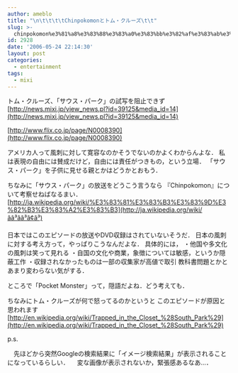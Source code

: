 ```yaml
---
author: ameblo
title: "\n\t\t\t\tChinpokomonとトム・クルーズ\t\t"
slug: >-
  chinpokomon%e3%81%a8%e3%83%88%e3%83%a0%e3%83%bb%e3%82%af%e3%83%ab%e3%83%bc%e3%82%ba
id: 2928
date: '2006-05-24 22:14:30'
layout: post
categories:
  - entertainment
tags:
  - mixi
---
```


トム・クルーズ、「サウス・パーク」の試写を阻止できず [http://news.mixi.jp/view_news.pl?id=39125&media_id=14](http://news.mixi.jp/view_news.pl?id=39125&media_id=14)

[http://www.flix.co.jp/page/N0008390](http://www.flix.co.jp/page/N0008390)

アメリカ人って風刺に対して寛容なのかそうでないのかよくわからんよな． 私は表現の自由には賛成だけど，自由には責任がつきもの，という立場． 「サウス・パーク」を子供に見せる親とかはどうかとおもう．

ちなみに「サウス・パーク」の放送をどうこう言うなら 『Chinpokomon』について考察せねばなるまい． [http://ja.wikipedia.org/wiki/%E3%83%81%E3%83%B3%E3%83%9D%E3%82%B3%E3%83%A2%E3%83%B3](http://ja.wikipedia.org/wiki/ãã³ãã³ã¢ã³)

日本ではこのエピソードの放送やDVD収録はされていないそうだ． 日本の風刺に対する考え方って，やっぱりこうなんだよな． 具体的には， ・他国や多文化の風刺は笑って見れる ・自国の文化や商業，象徴については敏感，というか隠蔽工作 ・収録されなかったものは一部の収集家が高値で取引 教科書問題とかとあまり変わらない気がする．

ところで「Pocket Monster」って，隠語だよね．どう考えても．

ちなみにトム・クルーズが何で怒ってるのかというと このエピソードが原因と思われます [http://en.wikipedia.org/wiki/Trapped_in_the_Closet_%28South_Park%29](http://en.wikipedia.org/wiki/Trapped_in_the_Closet_%28South_Park%29)

p.s.

　先ほどから突然Googleの検索結果に「イメージ検索結果」が表示されることになっているらしい． 　変な画像が表示されないか，緊張感あるなあ…．